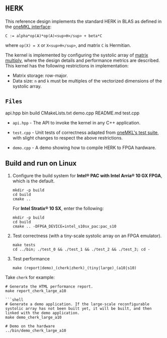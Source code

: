 # `HERK`

This reference design implements the standard HERK in BLAS as defined in the [oneMKL interface](https://oneapi-src.github.io/oneMKL/domains/blas/blas.html):
```
C := alpha*op(A)*op(A)<sup>H</sup> + beta*C
```

where `op(X) = X` or `X<sup>H</sup>`, and matrix `C` is Hermitian.

The kernel is implemented by configuring the systolic array of [matrix multiply](../recnfigurable_matmul/README.md), where the design details and performance metrics are described.
This kernel has the following restrictions in implementation:
* Matrix storage: row-major.
* Data size: `n` and `k` must be multiples of the vectorized dimensions of the systolic array.


## `Files`

api.hpp  bin  build  CMakeLists.txt  demo.cpp  README.md  test.cpp


* `api.hpp` - The API to invoke the kernel in any C++ application.

* `test.cpp` - Unit tests of correctness adapted from [oneMKL's test suite](https://github.com/oneapi-src/oneMKL/blob/develop/tests/unit_tests/blas/level3/herk_usm.cpp), with slight changes to respect the above restrictions.

* `demo.cpp` - A demo showing how to compile HERK to FPGA hardware.

## Build and run on Linux

1. Configure the build system for **Intel® PAC with Intel Arria® 10 GX FPGA**, which is the default.

   ```shell
   mkdir -p build
   cd build
   cmake ..
   ```

   For **Intel Stratix® 10 SX**, enter the following:

   ```shell
   mkdir -p build
   cd build
   cmake .. -DFPGA_DEVICE=intel_s10sx_pac:pac_s10
   ```

2. Test correctness (with a tiny-scale systolic array on an FPGA emulator).

   ```shell
   make tests
   cd ../bin; ./test_0 && ./test_1 && ./test_2 && ./test_3; cd -
   ```

3. Test performance

    ```shell
    make (report|demo)_(cherk|zherk)_(tiny|large)_(a10|s10)
    ```
Take `cherk` for example:
   ```shell
   # Generate the HTML performance report.
   make report_cherk_large_a10

   ```shell
   # Generate a demo application. If the large-scale reconfigurable systolic array has not been built yet, it will be built, and then linked with the demo application.
   make demo_cherk_large_a10

   # Demo on the hardware
   ../bin/demo_cherk_large_a10
   ``` 